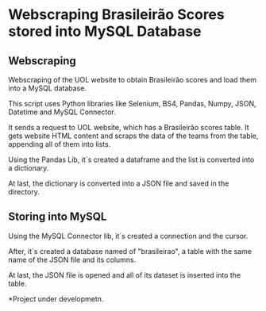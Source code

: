 <h1>Webscraping Brasileirão Scores stored into MySQL Database</h1>

<h2>Webscraping</h2>
<p>Webscraping of the UOL website to obtain Brasileirão scores and load them into a MySQL database.</p>
<p>This script uses Python libraries like Selenium, BS4, Pandas, Numpy, JSON, Datetime and MySQL Connector.</p>
<p>It sends a request to UOL website, which has a Brasileirão scores table. It gets website HTML content and scraps the data of the teams from the table, appending all of them into lists.</p>
<p>Using the Pandas Lib, it´s created a dataframe and the list is converted into a dictionary.</p>
<p>At last, the dictionary is converted into a JSON file and saved in the directory.</p>

<h2>Storing into MySQL</h2>
<p>Using the MySQL Connector lib, it´s created a connection and the cursor.</p>
<p>After, it´s created a database named of "brasileirao", a table with the same name of the JSON file and its columns.</p>
<p>At last, the JSON file is opened and all of its dataset is inserted into the table.</p>

<p>*Project under developmetn.</p>
